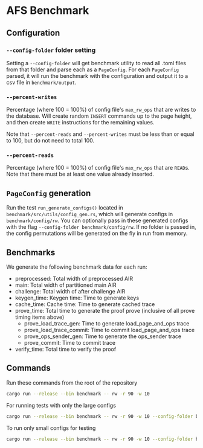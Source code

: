 # AFS Benchmark

## Configuration

### `--config-folder` folder setting

Setting a `--config-folder` will get benchmark utility to read all .toml files from that folder and parse each as a `PageConfig`. For each `PageConfig` parsed, it will run the benchmark with the configuration and output it to a csv file in `benchmark/output`.

### `--percent-writes`

Percentage (where 100 = 100%) of config file's `max_rw_ops` that are writes to the database. Will create random `INSERT` commands up to the page height, and then create `WRITE` instructions for the remaining values.

Note that `--percent-reads` and `--percent-writes` must be less than or equal to 100, but do not need to total 100.

### `--percent-reads`

Percentage (where 100 = 100%) of config file's `max_rw_ops` that are `READ`s. Note that there must be at least one value already inserted.

## `PageConfig` generation

Run the test `run_generate_configs()` located in `benchmark/src/utils/config_gen.rs`, which will generate configs in `benchmark/config/rw`. You can optionally pass in these generated configs with the flag `--config-folder benchmark/config/rw`. If no folder is passed in, the config permutations will be generated on the fly in run from memory.

## Benchmarks

We generate the following benchmark data for each run:

- preprocessed: Total width of preprocessed AIR
- main: Total width of partitioned main AIR
- challenge: Total width of after challenge AIR
- keygen_time: Keygen time: Time to generate keys
- cache_time: Cache time: Time to generate cached trace
- prove_time: Total time to generate the proof prove (inclusive of all prove timing items above)
  - prove_load_trace_gen: Time to generate load_page_and_ops trace
  - prove_load_trace_commit: Time to commit load_page_and_ops trace
  - prove_ops_sender_gen: Time to generate the ops_sender trace
  - prove_commit: Time to commit trace
- verify_time: Total time to verify the proof

## Commands

Run these commands from the root of the repository

```bash
cargo run --release --bin benchmark -- rw -r 90 -w 10
```

For running tests with only the large configs

```bash
cargo run --release --bin benchmark -- rw -r 90 -w 10 --config-folder benchmark/config/rw-large
```

To run only small configs for testing

```bash
cargo run --release --bin benchmark -- rw -r 90 -w 10 --config-folder benchmark/config/rw-mini
```
